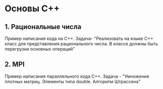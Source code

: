 # Основы C++

## 1. Рациональные числа
Пример написания кода на C++. Задача- "Реализовать на языке С++ класс для представления рационального числа. В классе должны быть перегрузки основных операций"

## 2. MPI 
Пример написания параллельного кода C++. Задача - "Умножение плотных матриц. Элементы типа double. Алгоритм Штрассена"

